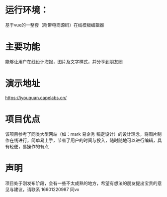 # 运行环境：
基于vue的一整套（附带电商源码）在线模板编辑器

# 主要功能
能够让用户在线设计海报，图片及文字样式，并分享到朋友圈

# 演示地址
https://iyouquan.capelabs.cn/

# 项目优点
该项目参考了同类大型网站（如：mark 易企秀 稿定设计）的设计理念，将图片制作在线进行，简单易上手，节省了用户的时间与投入，随时随地可以进行编辑，具有轻便，易操作的有点

# 声明
项目处于刚发布阶段，会有一些不太成熟的地方，希望有想法的朋友提出宝贵的意见与建议，请联系 16601220987 同vx